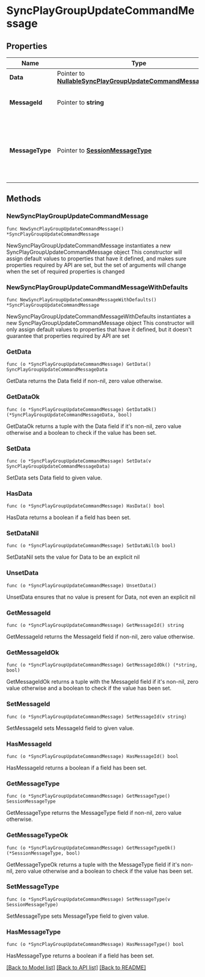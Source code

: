 # SyncPlayGroupUpdateCommandMessage

## Properties

Name | Type | Description | Notes
------------ | ------------- | ------------- | -------------
**Data** | Pointer to [**NullableSyncPlayGroupUpdateCommandMessageData**](SyncPlayGroupUpdateCommandMessageData.md) |  | [optional] 
**MessageId** | Pointer to **string** | Gets or sets the message id. | [optional] 
**MessageType** | Pointer to [**SessionMessageType**](SessionMessageType.md) | The different kinds of messages that are used in the WebSocket api. | [optional] [readonly] [default to SESSIONMESSAGETYPE_SYNC_PLAY_GROUP_UPDATE]

## Methods

### NewSyncPlayGroupUpdateCommandMessage

`func NewSyncPlayGroupUpdateCommandMessage() *SyncPlayGroupUpdateCommandMessage`

NewSyncPlayGroupUpdateCommandMessage instantiates a new SyncPlayGroupUpdateCommandMessage object
This constructor will assign default values to properties that have it defined,
and makes sure properties required by API are set, but the set of arguments
will change when the set of required properties is changed

### NewSyncPlayGroupUpdateCommandMessageWithDefaults

`func NewSyncPlayGroupUpdateCommandMessageWithDefaults() *SyncPlayGroupUpdateCommandMessage`

NewSyncPlayGroupUpdateCommandMessageWithDefaults instantiates a new SyncPlayGroupUpdateCommandMessage object
This constructor will only assign default values to properties that have it defined,
but it doesn't guarantee that properties required by API are set

### GetData

`func (o *SyncPlayGroupUpdateCommandMessage) GetData() SyncPlayGroupUpdateCommandMessageData`

GetData returns the Data field if non-nil, zero value otherwise.

### GetDataOk

`func (o *SyncPlayGroupUpdateCommandMessage) GetDataOk() (*SyncPlayGroupUpdateCommandMessageData, bool)`

GetDataOk returns a tuple with the Data field if it's non-nil, zero value otherwise
and a boolean to check if the value has been set.

### SetData

`func (o *SyncPlayGroupUpdateCommandMessage) SetData(v SyncPlayGroupUpdateCommandMessageData)`

SetData sets Data field to given value.

### HasData

`func (o *SyncPlayGroupUpdateCommandMessage) HasData() bool`

HasData returns a boolean if a field has been set.

### SetDataNil

`func (o *SyncPlayGroupUpdateCommandMessage) SetDataNil(b bool)`

 SetDataNil sets the value for Data to be an explicit nil

### UnsetData
`func (o *SyncPlayGroupUpdateCommandMessage) UnsetData()`

UnsetData ensures that no value is present for Data, not even an explicit nil
### GetMessageId

`func (o *SyncPlayGroupUpdateCommandMessage) GetMessageId() string`

GetMessageId returns the MessageId field if non-nil, zero value otherwise.

### GetMessageIdOk

`func (o *SyncPlayGroupUpdateCommandMessage) GetMessageIdOk() (*string, bool)`

GetMessageIdOk returns a tuple with the MessageId field if it's non-nil, zero value otherwise
and a boolean to check if the value has been set.

### SetMessageId

`func (o *SyncPlayGroupUpdateCommandMessage) SetMessageId(v string)`

SetMessageId sets MessageId field to given value.

### HasMessageId

`func (o *SyncPlayGroupUpdateCommandMessage) HasMessageId() bool`

HasMessageId returns a boolean if a field has been set.

### GetMessageType

`func (o *SyncPlayGroupUpdateCommandMessage) GetMessageType() SessionMessageType`

GetMessageType returns the MessageType field if non-nil, zero value otherwise.

### GetMessageTypeOk

`func (o *SyncPlayGroupUpdateCommandMessage) GetMessageTypeOk() (*SessionMessageType, bool)`

GetMessageTypeOk returns a tuple with the MessageType field if it's non-nil, zero value otherwise
and a boolean to check if the value has been set.

### SetMessageType

`func (o *SyncPlayGroupUpdateCommandMessage) SetMessageType(v SessionMessageType)`

SetMessageType sets MessageType field to given value.

### HasMessageType

`func (o *SyncPlayGroupUpdateCommandMessage) HasMessageType() bool`

HasMessageType returns a boolean if a field has been set.


[[Back to Model list]](../README.md#documentation-for-models) [[Back to API list]](../README.md#documentation-for-api-endpoints) [[Back to README]](../README.md)


